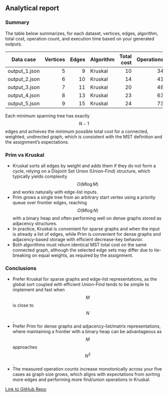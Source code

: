 ## Analytical report

### Summary

The table below summarizes, for each dataset, vertices, edges, algorithm, total cost, operation count, and execution time based on your generated outputs.

| Data case | Vertices |  Edges | Algorithm | Total cost | Operations | Time (ms) |
| --- |---------:|-------:| --- |-----------:|-----------:|----------:|
| output_1.json |        5 |      9 | Kruskal |         10 |         34 |      0.26 |
| output_2.json |        6 |     10 | Kruskal |         14 |         41 |      0.21 |
| output_3.json |        7 |     11 | Kruskal |         20 |         48 |      0.15 |
| output_4.json |        8 |     13 | Kruskal |         23 |         63 |      0.24 |
| output_5.json |        9 |     15 | Kruskal |         24 |         73 |      0.19 |

Each minimum spanning tree has exactly $$N-1$$ edges and achieves the minimum possible total cost for a connected, weighted, undirected graph, which is consistent with the MST definition and the assignment’s expectations.

### Prim vs Kruskal

- Kruskal sorts all edges by weight and adds them if they do not form a cycle, relying on a Disjoint Set Union (Union-Find) structure, which typically yields complexity $$O(M \log M)$$ and works naturally with edge-list inputs.
- Prim grows a single tree from an arbitrary start vertex using a priority queue over frontier edges, reaching $$O(M \log N)$$ with a binary heap and often performing well on dense graphs stored as adjacency structures.
- In practice, Kruskal is convenient for sparse graphs and when the input is already a list of edges, while Prim is convenient for dense graphs and adjacency-based storage with efficient decrease-key behavior.
- Both algorithms must return identical MST total cost on the same connected graph, although the selected edge sets may differ due to tie-breaking on equal weights, as required by the assignment.

### Conclusions

- Prefer Kruskal for sparse graphs and edge-list representations, as the global sort coupled with efficient Union-Find tends to be simple to implement and fast when $$M$$ is close to $$N$$.
- Prefer Prim for dense graphs and adjacency-list/matrix representations, where maintaining a frontier with a binary heap can be advantageous as $$M$$ approaches $$N^2$$.
- The measured operation counts increase monotonically across your five cases as graph size grows, which aligns with expectations from sorting more edges and performing more find/union operations in Kruskal.

[Link to GitHub Repo](https://github.com/NikAlexan/assignment-3)